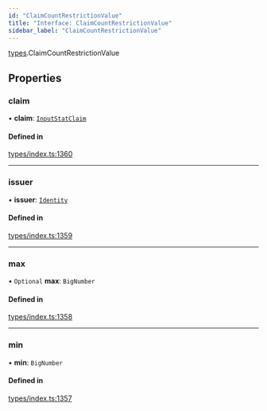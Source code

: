 ```yaml
---
id: "ClaimCountRestrictionValue"
title: "Interface: ClaimCountRestrictionValue"
sidebar_label: "ClaimCountRestrictionValue"
---
```


[types](../../../modules/Types/Types.md).ClaimCountRestrictionValue

## Properties

### claim

• **claim**: [`InputStatClaim`](../../../modules/Types/Types.md#inputstatclaim)

#### Defined in

[types/index.ts:1360](https://github.com/PolymeshAssociation/polymesh-sdk/blob/15be87e8/src/types/index.ts#L1360)

___

### issuer

• **issuer**: [`Identity`](../../../classes/API/Entities/Identity/Identity.md)

#### Defined in

[types/index.ts:1359](https://github.com/PolymeshAssociation/polymesh-sdk/blob/15be87e8/src/types/index.ts#L1359)

___

### max

• `Optional` **max**: `BigNumber`

#### Defined in

[types/index.ts:1358](https://github.com/PolymeshAssociation/polymesh-sdk/blob/15be87e8/src/types/index.ts#L1358)

___

### min

• **min**: `BigNumber`

#### Defined in

[types/index.ts:1357](https://github.com/PolymeshAssociation/polymesh-sdk/blob/15be87e8/src/types/index.ts#L1357)
